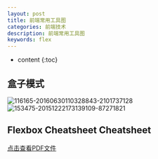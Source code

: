 ```yaml
---
layout: post
title: 前端常用工具图
categories: 前端技术
description: 前端常用工具图
keywords: flex
---
```

* content
{:toc}
## 盒子模式
![116165-20160630110328843-2101737128](https://likonion-1254082995.cos.ap-chengdu.myqcloud.com/media/116165-20160630110328843-2101737128.png)
![153475-20151222173139109-87271821](https://likonion-1254082995.cos.ap-chengdu.myqcloud.com/media/153475-20151222173139109-87271821.png)


## Flexbox Cheatsheet Cheatsheet

[点击查看PDF文件](https://likonion-1254082995.cos.ap-chengdu.myqcloud.com/pdf/flexboxsheet.pdf)



